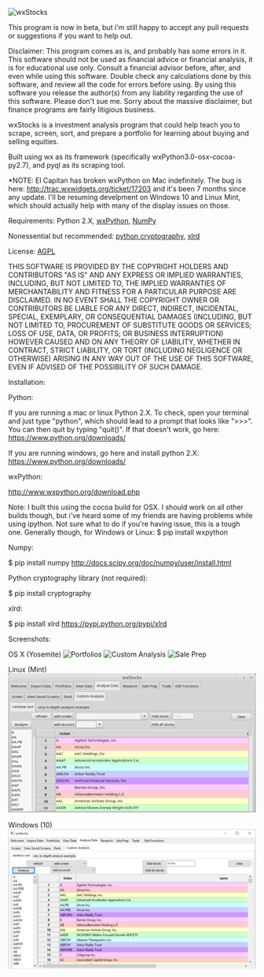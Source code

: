 ![wxStocks](/wxStocks_logo.png?raw=true "wxStocks")

This program is now in beta, but i'm still happy to accept any pull requests or suggestions if you want to help out.

Disclaimer: This program comes as is, and probably has some errors in it. This software should not be used as financial advice or financial analysis, it is for educational use only. Consult a financial advisor before, after, and even while using this software. Double check any calculations done by this software, and review all the code for errors before using. By using this software you release the author(s) from any liability regarding the use of this software. Please don't sue me. Sorry about the massive disclaimer, but finance programs are fairly litigious business.

wxStocks is a investment analysis program that could help teach you to scrape, screen, sort, and prepare a portfolio for learning about buying and selling equities.

Built using wx as its framework (specifically wxPython3.0-osx-cocoa-py2.7), and pyql as its scraping tool.

*NOTE: El Capitan has broken wxPython on Mac indefinitely. The bug is here: http://trac.wxwidgets.org/ticket/17203 and it's been 7 months since any update. I'll be resuming develpment on Windows 10 and Linux Mint, which should actually help with many of the display issues on those.

Requirements: Python 2.X, [wxPython](http://www.wxpython.org), [NumPy](http://www.numpy.org)

Nonessential but recommended: [python cryptography](https://cryptography.io/en/latest/), [xlrd](https://pypi.python.org/pypi/xlrd)

License: [AGPL](https://en.wikipedia.org/wiki/Affero_General_Public_License)

THIS SOFTWARE IS PROVIDED BY THE COPYRIGHT HOLDERS AND CONTRIBUTORS "AS IS" AND ANY EXPRESS OR IMPLIED WARRANTIES, INCLUDING, BUT NOT LIMITED TO, THE IMPLIED WARRANTIES OF MERCHANTABILITY AND FITNESS FOR A PARTICULAR PURPOSE ARE DISCLAIMED. IN NO EVENT SHALL THE COPYRIGHT OWNER OR CONTRIBUTORS BE LIABLE FOR ANY DIRECT, INDIRECT, INCIDENTAL, SPECIAL, EXEMPLARY, OR CONSEQUENTIAL DAMAGES (INCLUDING, BUT NOT LIMITED TO, PROCUREMENT OF SUBSTITUTE GOODS OR SERVICES; LOSS OF USE, DATA, OR PROFITS; OR BUSINESS INTERRUPTION) HOWEVER CAUSED AND ON ANY THEORY OF LIABILITY, WHETHER IN CONTRACT, STRICT LIABILITY, OR TORT (INCLUDING NEGLIGENCE OR OTHERWISE) ARISING IN ANY WAY OUT OF THE USE OF THIS SOFTWARE, EVEN IF ADVISED OF THE POSSIBILITY OF SUCH DAMAGE.

Installation:

Python:

If you are running a mac or linux Python 2.X. To check, open your terminal and just type "python", which should lead to a prompt that looks like ">>>". You can then quit by typing "quit()". If that doesn't work, go here: https://www.python.org/downloads/

If you are running windows, go here and install python 2.X: https://www.python.org/downloads/

wxPython:

http://www.wxpython.org/download.php

Note: I built this using the cocoa build for OSX. I should work on all other builds though, but i've heard some of my friends are having problems while using ipython. Not sure what to do if you're having issue, this is a tough one. Generally though, for Windows or Linux: $ pip install wxpython

Numpy:

$ pip install numpy
http://docs.scipy.org/doc/numpy/user/install.html

Python cryptography library (not required):

$ pip install cryptography

xlrd:

$ pip install xlrd
https://pypi.python.org/pypi/xlrd

Screenshots:

OS X (Yosemite)
![Portfolios](/wxStocks_portfolio.png?raw=true "Portfolios")
![Custom Analysis](/wxStocks_custom_analysis.png?raw=true "Custom Analysis")
![Sale Prep](/wxStocks_sale_prep.png?raw=true "Sale Prep")

Linux (Mint)
![Linux](/wxStocks_linux.png?raw=true "Linux")

Windows (10)
![Windows](/wxStocks_windows.png?raw=true "Windows")
